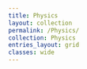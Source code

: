```yaml
---
title: Physics
layout: collection
permalink: /Physics/
collection: Physics
entries_layout: grid
classes: wide
---
```


